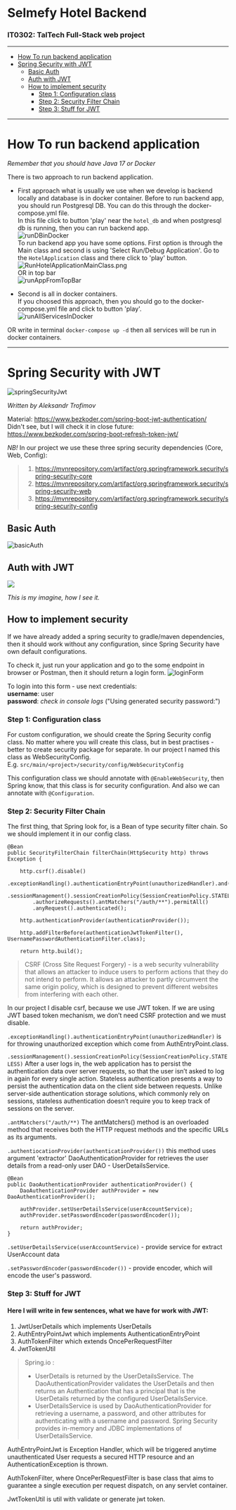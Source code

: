 # Selmefy Hotel Backend
### IT0302: TalTech Full-Stack web project

---

- [How To run backend application](#how-to-run-backend-application)
- [Spring Security with JWT](#spring-security-with-jwt)
  - [Basic Auth](#basic-auth) 
  - [Auth with JWT](#auth-with-jwt)
  - [How to implement security](#how-to-implement-security)
    - [Step 1: Configuration class](#step-1-configuration-class)
    - [Step 2: Security Filter Chain](#step-2-security-filter-chain)
    - [Step 3: Stuff for JWT](#step-3-stuff-for-jwt)

---

# How To run backend application

_Remember that you should have Java 17 or Docker_

There is two approach to run backend application.

- First approach what is usually we use when we develop is backend locally and database is in docker container. 
Before to run backend app, you should run Postgresql DB. You can do this through the docker-compose.yml file. <br>
In this file click to button 'play' near the `hotel_db` and when postgresql db is running, then you can run backend app.  
![runDBinDocker](assets/img/db-in-docker.png) <br>
To run backend app you have some options. First option is through the Main class and second is using 'Select Run/Debug Application'.
Go to the `HotelApplication` class and there click to 'play' button. <br>
![RunHotelApplicationMainClass.png](assets/img/run-app-through-main-class.png) <br>
OR in top bar <br>
![runAppFromTopBar](assets/img/run-app-from-top-bar.png)

- Second is all in docker containers. <br>
If you choosed this approach, then you should go to the docker-compose.yml file and click to button 'play'. <br>
![runAllServicesInDocker](assets/img/run-all-in-docker.png)

OR write in terminal `docker-compose up -d` then all services will be run in docker containers.

---

# Spring Security with JWT

![springSecurityJwt](assets/img/spring-security-jwt.png)

_Written by Aleksandr Trofimov_

Material: https://www.bezkoder.com/spring-boot-jwt-authentication/ <br>
Didn't see, but I will check it in close future:
https://www.bezkoder.com/spring-boot-refresh-token-jwt/

_NB!_ In our project we use these three spring security dependencies (Core, Web, Config):
> 1. https://mvnrepository.com/artifact/org.springframework.security/spring-security-core
> 2. https://mvnrepository.com/artifact/org.springframework.security/spring-security-web
> 3. https://mvnrepository.com/artifact/org.springframework.security/spring-security-config

## Basic Auth
![basicAuth](assets/img/basic-auth.png)

## Auth with JWT
![](assets/img/jwt-auth-diagram.png)

_This is my imagine, how I see it._

## How to implement security
If we have already added a spring security to gradle/maven dependencies, then it should work without any configuration, since Spring Security have own default configurations.

To check it, just run your application and go to the some endpoint in browser or Postman, then it should return a login form.
![loginForm](assets/img/login-form.png)

To login into this form - use next credentials: <br>
**username**: user <br>
**password**: _check in console logs_ ("Using generated security password:") 

### Step 1: Configuration class
For custom configuration, we should create the Spring Security config class.
No matter where you will create this class, but in best practises - better to create security package for separate.
In our project I named this class as WebSecurityConfig. <br>
E.g. `src/main/<project>/security/config/WebSecurityConfig`

This configuration class we should annotate with `@EnableWebSecurity`, then Spring know, that this class is for security configuration.
And also we can annotate with `@Configuration`.

### Step 2: Security Filter Chain
The first thing, that Spring look for, is a Bean of type security filter chain.
So we should implement it in our config class.

```
@Bean
public SecurityFilterChain filterChain(HttpSecurity http) throws Exception {

    http.csrf().disable()
        .exceptionHandling().authenticationEntryPoint(unauthorizedHandler).and()
        .sessionManagement().sessionCreationPolicy(SessionCreationPolicy.STATELESS).and()
        .authorizeRequests().antMatchers("/auth/**").permitAll()
        .anyRequest().authenticated();

    http.authenticationProvider(authenticationProvider());

    http.addFilterBefore(authenticationJwtTokenFilter(), UsernamePasswordAuthenticationFilter.class);

    return http.build();
```

> CSRF (Cross Site Request Forgery) - is a web security vulnerability that allows an attacker to induce users to perform actions that they do not intend to perform. It allows an attacker to partly circumvent the same origin policy, which is designed to prevent different websites from interfering with each other.

In our project I disable csrf, because we use JWT token.
If we are using JWT based token mechanism, we don’t need CSRF protection and we must disable.

`.exceptionHandling().authenticationEntryPoint(unauthorizedHandler)` is for throwing unauthorized exception which come from AuthEntryPoint.class.

`.sessionManagement().sessionCreationPolicy(SessionCreationPolicy.STATELESS)`
After a user logs in, the web application has to persist the authentication data over server requests, so that the user isn’t asked to log in again for every single action. 
Stateless authentication presents a way to persist the authentication data on the client side between requests.
Unlike server-side authentication storage solutions, which commonly rely on sessions, stateless authentication doesn’t require you to keep track of sessions on the server.

`.antMatchers("/auth/**)`
The antMatchers() method is an overloaded method that receives both the HTTP request methods and the specific URLs as its arguments. <br>

`.authentiocationProvider(authenticationProvider())` this method uses argument 'extractor' DaoAuthenticationProvider for retrieves the user details from a read-only user DAO - UserDetailsService.

```
@Bean
public DaoAuthenticationProvider authenticationProvider() {
    DaoAuthenticationProvider authProvider = new DaoAuthenticationProvider();

    authProvider.setUserDetailsService(userAccountService);
    authProvider.setPasswordEncoder(passwordEncoder());

    return authProvider;
}   
```

`.setUserDetailsService(userAccountService)` - provide service for extract UserAccount data

`.setPasswordEncoder(passwordEncoder())` - provide encoder, which will encode the user's password.

### Step 3: Stuff for JWT

#### Here I will write in few sentences, what we have for work with JWT:
1. JwtUserDetails which implements UserDetails
2. AuthEntryPointJwt which implements AuthenticationEntryPoint
3. AuthTokenFilter which extends OncePerRequestFilter 
4. JwtTokenUtil

> Spring.io : <br>
> - UserDetails is returned by the UserDetailsService. The DaoAuthenticationProvider validates the UserDetails and then returns an Authentication that has a principal that is the UserDetails returned by the configured UserDetailsService. <br>
> - UserDetailsService is used by DaoAuthenticationProvider for retrieving a username, a password, and other attributes for authenticating with a username and password. Spring Security provides in-memory and JDBC implementations of UserDetailsService.

AuthEntryPointJwt is Exception Handler, which will be triggered anytime unauthenticated User requests a secured HTTP resource and an AuthenticationException is thrown.

AuthTokenFilter, where OncePerRequestFilter is base class that aims to guarantee a single execution per request dispatch, on any servlet container. 

JwtTokenUtil is util with validate or generate jwt token.